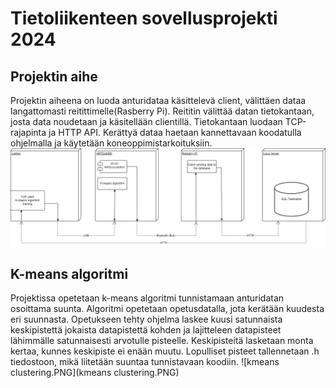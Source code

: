 # Tietoliikenteen sovellusprojekti 2024
## Projektin aihe
Projektin aiheena on luoda anturidataa käsittelevä client, välittäen dataa langattomasti reitittimelle(Rasberry Pi). Reititin välittää datan tietokantaan, josta data noudetaan ja käsitellään clientillä.
Tietokantaan luodaan TCP-rajapinta ja HTTP API. Kerättyä dataa haetaan kannettavaan koodatulla ohjelmalla ja käytetään koneoppimistarkoituksiin.
![Arkkitehtuurikuva.drawio.png](Arkkitehtuurikuva.drawio.png)

## K-means algoritmi
Projektissa opetetaan k-means algoritmi tunnistamaan anturidatan osoittama suunta. Algoritmi opetetaan opetusdatalla, jota kerätään kuudesta eri suunnasta.
Opetukseen tehty ohjelma laskee kuusi satunnaista keskipistettä jokaista datapistettä kohden ja lajitteleen datapisteet lähimmälle satunnaisesti arvotulle pisteelle.
Keskipisteitä lasketaan monta kertaa, kunnes keskipiste ei enään muutu. Lopulliset pisteet tallennetaan .h tiedostoon, mikä liitetään suuntaa tunnistavaan koodiin.
![kmeans clustering.PNG](kmeans clustering.PNG)
